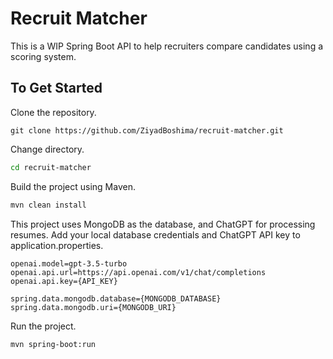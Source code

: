 # Recruit Matcher
This is a WIP Spring Boot API to help recruiters compare candidates using a scoring system.

## To Get Started
Clone the repository.
```git
git clone https://github.com/ZiyadBoshima/recruit-matcher.git
```
Change directory.
```bash
cd recruit-matcher
```
Build the project using Maven.
```bash
mvn clean install
```
This project uses MongoDB as the database, and ChatGPT for processing resumes. Add your local database credentials and ChatGPT API key to application.properties.
```env
openai.model=gpt-3.5-turbo
openai.api.url=https://api.openai.com/v1/chat/completions
openai.api.key={API_KEY}

spring.data.mongodb.database={MONGODB_DATABASE}
spring.data.mongodb.uri={MONGODB_URI}
```
Run the project.
```bash
mvn spring-boot:run
```
